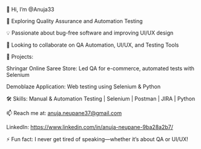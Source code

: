 👋 Hi, I’m @Anuja33

🌱 Exploring Quality Assurance and Automation Testing

💡 Passionate about bug-free software and improving UI/UX design

💬 Looking to collaborate on QA Automation, UI/UX, and Testing Tools

🚀 Projects:

Shringar Online Saree Store: Led QA for e-commerce, automated tests with Selenium

Demoblaze Application: Web testing using Selenium & Python

🛠️ Skills: Manual & Automation Testing | Selenium | Postman | JIRA | Python

📫 Reach me at: anuja.neupane37@gmail.com

LinkedIn: https://www.linkedin.com/in/anuja-neupane-9ba28a2b7/

⚡ Fun fact: I never get tired of speaking—whether it’s about QA or UI/UX!